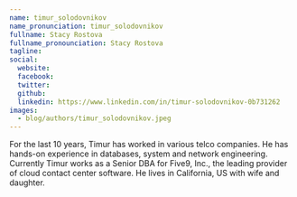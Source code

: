 ```yaml
---
name: timur_solodovnikov
name_pronunciation: timur_solodovnikov
fullname: Stacy Rostova
fullname_pronounciation: Stacy Rostova
tagline: 
social:
  website: 
  facebook:
  twitter: 
  github: 
  linkedin: https://www.linkedin.com/in/timur-solodovnikov-0b731262
images:
  - blog/authors/timur_solodovnikov.jpeg
---
```


For the last 10 years, Timur has worked in various telco companies. He has hands-on experience in databases, system and network engineering. Currently Timur works as a Senior DBA for Five9, Inc., the leading provider of cloud contact center software. He lives in California, US with wife and daughter.